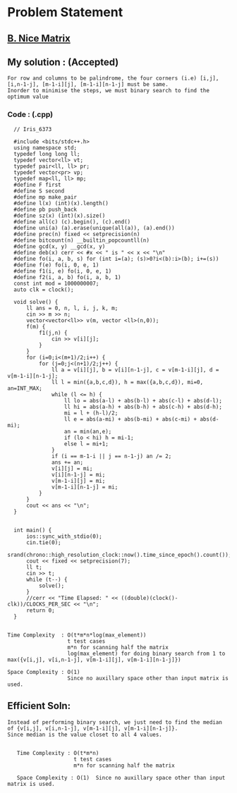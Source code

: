 # Problem Statement

## [B. Nice Matrix](https://codeforces.com/contest/1422/problem/B)

 
## My solution :  (Accepted)

    For row and columns to be palindrome, the four corners (i.e) [i,j], [i,n-1-j], [m-1-i][j], [m-1-i][n-1-j] must be same.
    Inorder to minimise the steps, we must binary search to find the optimum value 
  
        
   ### Code : (.cpp)  
      
      // Iris_6373

      #include <bits/stdc++.h>
      using namespace std;
      typedef long long ll;
      typedef vector<ll> vt;
      typedef pair<ll, ll> pr;
      typedef vector<pr> vp;
      typedef map<ll, ll> mp;
      #define F first
      #define S second
      #define mp make_pair
      #define l(x) (int)(x).length()
      #define pb push_back
      #define sz(x) (int)(x).size()
      #define all(c) (c).begin(), (c).end()
      #define uni(a) (a).erase(unique(all(a)), (a).end())
      #define prec(n) fixed << setprecision(n) 
      #define bitcount(n) __builtin_popcountll(n)
      #define gcd(x, y) __gcd(x, y)
      #define deb(x) cerr << #x << " is " << x << "\n"
      #define fo(i, a, b, s) for (int i=(a); (s)>0?i<(b):i>(b); i+=(s))
      #define f(e) fo(i, 0, e, 1)
      #define f1(i, e) fo(i, 0, e, 1)
      #define f2(i, a, b) fo(i, a, b, 1)
      const int mod = 1000000007;
      auto clk = clock();

      void solve() {  
          ll ans = 0, n, l, i, j, k, m;
          cin >> m >> n;
          vector<vector<ll>> v(m, vector <ll>(n,0));
          f(m) {
              f1(j,n) {
                  cin >> v[i][j];
              }
          }
          for (i=0;i<(m+1)/2;i++) {
              for (j=0;j<(n+1)/2;j++) {
                  ll a = v[i][j], b = v[i][n-1-j], c = v[m-1-i][j], d = v[m-1-i][n-1-j];
                  ll l = min({a,b,c,d}), h = max({a,b,c,d}), mi=0, an=INT_MAX;
                  while (l <= h) {
                      ll lo = abs(a-l) + abs(b-l) + abs(c-l) + abs(d-l);
                      ll hi = abs(a-h) + abs(b-h) + abs(c-h) + abs(d-h);
                      mi = l + (h-l)/2;
                      ll e = abs(a-mi) + abs(b-mi) + abs(c-mi) + abs(d-mi);
                      an = min(an,e);
                      if (lo < hi) h = mi-1;
                      else l = mi+1;
                  }
                  if (i == m-1-i || j == n-1-j) an /= 2; 
                  ans += an;
                  v[i][j] = mi;
                  v[i][n-1-j] = mi;
                  v[m-1-i][j] = mi;
                  v[m-1-i][n-1-j] = mi;
              }
          }
          cout << ans << "\n";
      }


      int main() {
          ios::sync_with_stdio(0);
          cin.tie(0);
          srand(chrono::high_resolution_clock::now().time_since_epoch().count());
          cout << fixed << setprecision(7);
          ll t;
          cin >> t;
          while (t--) {
              solve();
          }
          //cerr << "Time Elapsed: " << ((double)(clock()-clk))/CLOCKS_PER_SEC << "\n";
          return 0;
      }
  

    Time Complexity  : O(t*m*n*log(max_element))
                       t test cases
                       m*n for scanning half the matrix
                       log(max_element) for doing binary search from 1 to max({v[i,j], v[i,n-1-j], v[m-1-i][j], v[m-1-i][n-1-j]})

    Space Complexity : O(1)  
                       Since no auxillary space other than input matrix is used.
   
  
  
## Efficient Soln:

    Instead of performing binary search, we just need to find the median of {v[i,j], v[i,n-1-j], v[m-1-i][j], v[m-1-i][n-1-j]}.
    Since median is the value closet to all 4 values.
  
      
       Time Complexity : O(t*m*n)
                         t test cases
                         m*n for scanning half the matrix

       Space Complexity : O(1)  Since no auxillary space other than input matrix is used.
       
